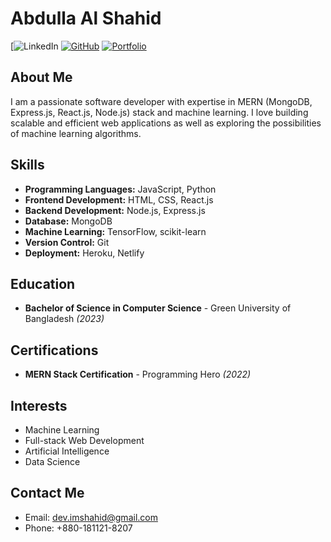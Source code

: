 # Abdulla Al Shahid

[![LinkedIn](https://img.shields.io/badge/-LinkedIn-blue?style=flat-square&logo=linkedin&logoColor=white&link=https://www.linkedin.com/in/abdulla-al-shahid-71b972123/)
[![GitHub](https://img.shields.io/badge/-GitHub-black?style=flat-square&logo=github&logoColor=white&link=https://github.com/shahidx0x)](https://github.com/shahidx0x)
[![Portfolio](https://img.shields.io/badge/-Portfolio-orange?style=flat-square&logo=web&logoColor=white&link=https://abdullaalshahid.com/)](https://imshahid.com/)

## About Me

I am a passionate software developer with expertise in MERN (MongoDB, Express.js, React.js, Node.js) stack and machine learning. I love building scalable and efficient web applications as well as exploring the possibilities of machine learning algorithms.

## Skills

- **Programming Languages:** JavaScript, Python
- **Frontend Development:** HTML, CSS, React.js
- **Backend Development:** Node.js, Express.js
- **Database:** MongoDB
- **Machine Learning:** TensorFlow, scikit-learn
- **Version Control:** Git
- **Deployment:** Heroku, Netlify


## Education

- **Bachelor of Science in Computer Science** - Green University of Bangladesh *(2023)*

## Certifications

- **MERN Stack Certification** - Programming Hero *(2022)*

## Interests

- Machine Learning
- Full-stack Web Development
- Artificial Intelligence
- Data Science

## Contact Me

- Email: dev.imshahid@gmail.com
- Phone: +880-181121-8207

